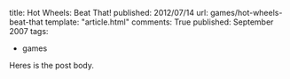 title: Hot Wheels: Beat That!
published: 2012/07/14
url: games/hot-wheels-beat-that
template: "article.html"
comments: True
published: September 2007
tags:
- games

Heres is the post body.
